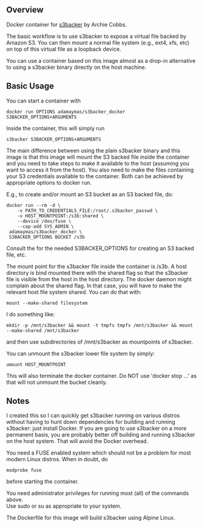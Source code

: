 ## Overview

Docker container for [s3backer](https://github.com/archiecobbs/s3backer) by 
Archie Cobbs. 

The basic workflow is to use s3backer to expose a virtual file
backed by Amazon S3. You can then mount a normal file system (e.g., ext4, xfs,
etc) on top of this virtual file as a loopback device.


You can use a container based on this image almost as a drop-in
alternative to using a s3backer binary directly on the host machine. 

## Basic Usage

You can start a container with

	docker run OPTIONS adamaymas/s3backer_docker S3BACKER_OPTIONS+ARGUMENTS

Inside the container, this will simply run 

	s3backer S3BACKER_OPTIONS+ARGUMENTS


The main difference between using the plain s3backer binary and this image is
that this image will mount the S3 backed file inside the container and you need
to take steps to make it available to the host (assuming you want to access it
from the host). You also need to make the files containing your S3
credentials available to the container. Both can be achieved by appropriate 
options to docker run.  


E.g., to create and/or mount an S3 bucket as an S3 backed file, do:

	docker run --rm -d \
	    -v PATH_TO_CREDENTIALS_FILE:/root/.s3backer_passwd \
	    -v HOST_MOUNTPOINT:/s3b:shared \
	    --device /dev/fuse \
	    --cap-add SYS_ADMIN \
	 adamaymas/s3backer_docker \
	 S3BACKER_OPTIONS BUCKET /s3b



Consult the for the needed S3BACKER_OPTIONS for creating an S3 backed file, 
etc.

The mount point for the s3backer file inside the container is /s3b.  A host
directory is bind mounted there with the shared flag so that the s3backer file
is visible from the host in the host directory.  The docker daemon might
complain about the shared flag.  In that case, you will have to make the
relevant host file system shared. You can do that with:

	mount --make-shared filesystem

I do something like:

	mkdir -p /mnt/s3backer && mount -t tmpfs tmpfs /mnt/s3backer && mount --make-shared /mnt/s3backer

and then use subdirectories of /mnt/s3backer as mountpoints of s3backer. 

You can unmount the s3backer lower file system by simply:

	umount HOST_MOUNTPOINT

This will also terminate the docker container. Do NOT use 'docker stop
...' as that will not unmount the bucket cleanly.


## Notes

I created this so I can quickly get s3backer running on various distros without 
having to hunt down dependencies for building and running s3backer: just 
install Docker. If you are going to use s3backer on a more permanent basis, you 
are probably better off building and running s3backer on the host system. That 
will avoid the Docker overhead.

You need a FUSE enabled system which should not be a problem for most modern 
Linux distros. When in doubt, do

	modprobe fuse

before starting the container. 

You need administrator privileges for running most (all) of the commands above.  
Use sudo or su as appropriate to your system.

The Dockerfile for this image will build s3backer using Alpine Linux.




